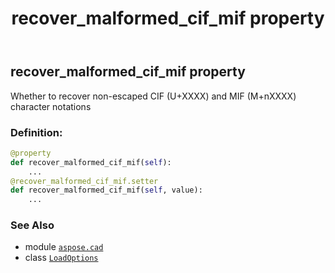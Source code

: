 ﻿---
title: recover_malformed_cif_mif property
second_title: Aspose.CAD for Python via .NET API References
description: 
type: docs
weight: 80
url: /aspose.cad/loadoptions/recover_malformed_cif_mif/
is_root: false
---

## recover_malformed_cif_mif property


Whether to recover non-escaped CIF (U+XXXX) and MIF (M+nXXXX) character notations
### Definition:
```python
@property
def recover_malformed_cif_mif(self):
    ...
@recover_malformed_cif_mif.setter
def recover_malformed_cif_mif(self, value):
    ...
```

### See Also
* module [`aspose.cad`](../../)
* class [`LoadOptions`](/cad/python-net/aspose.cad/loadoptions)
